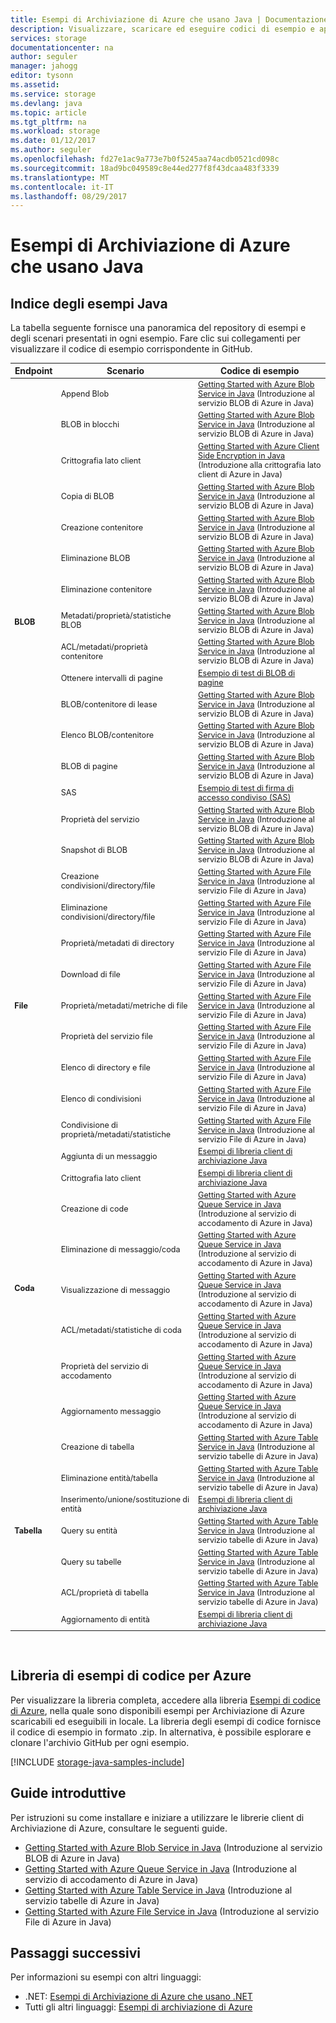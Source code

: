```yaml
---
title: Esempi di Archiviazione di Azure che usano Java | Documentazione Microsoft
description: Visualizzare, scaricare ed eseguire codici di esempio e applicazioni per l'Archiviazione di Azure. Individuare esempi introduttivi per BLOB, code, tabelle e file usando le librerie client di archiviazione Java.
services: storage
documentationcenter: na
author: seguler
manager: jahogg
editor: tysonn
ms.assetid: 
ms.service: storage
ms.devlang: java
ms.topic: article
ms.tgt_pltfrm: na
ms.workload: storage
ms.date: 01/12/2017
ms.author: seguler
ms.openlocfilehash: fd27e1ac9a773e7b0f5245aa74acdb0521cd098c
ms.sourcegitcommit: 18ad9bc049589c8e44ed277f8f43dcaa483f3339
ms.translationtype: MT
ms.contentlocale: it-IT
ms.lasthandoff: 08/29/2017
---
```

# <a name="azure-storage-samples-using-java"></a>Esempi di Archiviazione di Azure che usano Java

## <a name="java-sample-index"></a>Indice degli esempi Java

La tabella seguente fornisce una panoramica del repository di esempi e degli scenari presentati in ogni esempio. Fare clic sui collegamenti per visualizzare il codice di esempio corrispondente in GitHub.

<table style="font-size:90%"><thead><tr><th style="font-size:110%">Endpoint</th><th style="font-size:110%">Scenario</th><th style="font-size:110%">Codice di esempio</th></tr></thead><tbody> 
<tr> 
<td rowspan="16"><b>BLOB</b></td>
<td>Append Blob</td> 
<td><a href="https://github.com/Azure-Samples/storage-blob-java-getting-started/blob/master/src/BlobBasics.java">Getting Started with Azure Blob Service in Java</a> (Introduzione al servizio BLOB di Azure in Java)</td> 
</tr> 
<tr> 
<td>BLOB in blocchi</td>
<td><a href="https://github.com/Azure-Samples/storage-blob-java-getting-started/blob/master/src/BlobBasics.java">Getting Started with Azure Blob Service in Java</a> (Introduzione al servizio BLOB di Azure in Java)</td>
</tr> 
<tr> 
<td>Crittografia lato client</td>
<td><a href="https://github.com/Azure-Samples/storage-java-client-side-encryption">Getting Started with Azure Client Side Encryption in Java</a> (Introduzione alla crittografia lato client di Azure in Java)</td>
</tr> 
<tr> 
<td>Copia di BLOB</td>
<td><a href="https://github.com/Azure-Samples/storage-blob-java-getting-started/blob/master/src/BlobBasics.java">Getting Started with Azure Blob Service in Java</a> (Introduzione al servizio BLOB di Azure in Java)</td>
</tr> 
<tr> 
<td>Creazione contenitore</td>
<td><a href="https://github.com/Azure-Samples/storage-blob-java-getting-started/blob/master/src/BlobBasics.java">Getting Started with Azure Blob Service in Java</a> (Introduzione al servizio BLOB di Azure in Java)</td>
</tr> 
<tr> 
<td>Eliminazione BLOB</td>
<td><a href="https://github.com/Azure-Samples/storage-blob-java-getting-started/blob/master/src/BlobBasics.java">Getting Started with Azure Blob Service in Java</a> (Introduzione al servizio BLOB di Azure in Java)</td>
</tr> 
<tr> 
<td>Eliminazione contenitore</td>
<td><a href="https://github.com/Azure-Samples/storage-blob-java-getting-started/blob/master/src/BlobBasics.java">Getting Started with Azure Blob Service in Java</a> (Introduzione al servizio BLOB di Azure in Java)</td>
</tr> 
<tr> 
<td>Metadati/proprietà/statistiche BLOB</td>
<td><a href="https://github.com/Azure-Samples/storage-blob-java-getting-started/blob/master/src/BlobAdvanced.java">Getting Started with Azure Blob Service in Java</a> (Introduzione al servizio BLOB di Azure in Java)</td>
</tr> 
<tr> 
<td>ACL/metadati/proprietà contenitore</td>
<td><a href="https://github.com/Azure-Samples/storage-blob-java-getting-started/blob/master/src/BlobAdvanced.java">Getting Started with Azure Blob Service in Java</a> (Introduzione al servizio BLOB di Azure in Java)</td>
</tr> 
<tr> 
<td>Ottenere intervalli di pagine</td>
<td><a href="https://github.com/Azure/azure-storage-java/blob/master/microsoft-azure-storage-test/src/com/microsoft/azure/storage/blob/CloudPageBlobTests.java">Esempio di test di BLOB di pagine</a></td>
</tr> 
<tr> 
<td>BLOB/contenitore di lease</td>
<td><a href="https://github.com/Azure-Samples/storage-blob-java-getting-started/blob/master/src/BlobBasics.java">Getting Started with Azure Blob Service in Java</a> (Introduzione al servizio BLOB di Azure in Java)</td>
</tr> 
<tr> 
<td>Elenco BLOB/contenitore</td>
<td><a href="https://github.com/Azure-Samples/storage-blob-java-getting-started/blob/master/src/BlobBasics.java">Getting Started with Azure Blob Service in Java</a> (Introduzione al servizio BLOB di Azure in Java)</td>
</tr> 
<tr> 
<td>BLOB di pagine</td>
<td><a href="https://github.com/Azure-Samples/storage-blob-java-getting-started/blob/master/src/BlobBasics.java">Getting Started with Azure Blob Service in Java</a> (Introduzione al servizio BLOB di Azure in Java)</td>
</tr>
<tr> 
<td>SAS</td>
<td><a href="https://github.com/Azure/azure-storage-java/blob/master/microsoft-azure-storage-test/src/com/microsoft/azure/storage/blob/SasTests.java">Esempio di test di firma di accesso condiviso (SAS)</a></td>
</tr>   
<tr> 
<td>Proprietà del servizio</td>
<td><a href="https://github.com/Azure-Samples/storage-blob-java-getting-started/blob/master/src/BlobAdvanced.java">Getting Started with Azure Blob Service in Java</a> (Introduzione al servizio BLOB di Azure in Java)</td>
</tr>           
<tr> 
<td>Snapshot di BLOB</td>
<td><a href="https://github.com/Azure-Samples/storage-blob-java-getting-started/blob/master/src/BlobBasics.java">Getting Started with Azure Blob Service in Java</a> (Introduzione al servizio BLOB di Azure in Java)</td>
</tr> 
<tr> 
<td rowspan="9"><b>File</b></td>
<td>Creazione condivisioni/directory/file</td> 
<td><a href="https://github.com/Azure-Samples/storage-file-java-getting-started/blob/master/src/FileBasics.java">Getting Started with Azure File Service in Java</a> (Introduzione al servizio File di Azure in Java)</td> 
</tr>
<tr> 
<td>Eliminazione condivisioni/directory/file</td> 
<td><a href="https://github.com/Azure-Samples/storage-file-java-getting-started/blob/master/src/FileBasics.java">Getting Started with Azure File Service in Java</a> (Introduzione al servizio File di Azure in Java)</td> 
</tr> 
<tr> 
<td>Proprietà/metadati di directory</td> 
<td><a href="https://github.com/Azure-Samples/storage-file-java-getting-started/blob/master/src/FileAdvanced.java">Getting Started with Azure File Service in Java</a> (Introduzione al servizio File di Azure in Java)</td> 
</tr> 
<tr> 
<td>Download di file</td> 
<td><a href="https://github.com/Azure-Samples/storage-file-java-getting-started/blob/master/src/FileBasics.java">Getting Started with Azure File Service in Java</a> (Introduzione al servizio File di Azure in Java)</td> 
</tr> 
<tr> 
<td>Proprietà/metadati/metriche di file</td> 
<td><a href="https://github.com/Azure-Samples/storage-file-java-getting-started/blob/master/src/FileAdvanced.java">Getting Started with Azure File Service in Java</a> (Introduzione al servizio File di Azure in Java)</td> 
</tr> 
<tr> 
<td>Proprietà del servizio file</td> 
<td><a href="https://github.com/Azure-Samples/storage-file-java-getting-started/blob/master/src/FileAdvanced.java">Getting Started with Azure File Service in Java</a> (Introduzione al servizio File di Azure in Java)</td> 
</tr> 
<tr> 
<td>Elenco di directory e file</td> 
<td><a href="https://github.com/Azure-Samples/storage-file-java-getting-started/blob/master/src/FileBasics.java">Getting Started with Azure File Service in Java</a> (Introduzione al servizio File di Azure in Java)</td> 
</tr>
<tr> 
<td>Elenco di condivisioni</td> 
<td><a href="https://github.com/Azure-Samples/storage-file-java-getting-started/blob/master/src/FileBasics.java">Getting Started with Azure File Service in Java</a> (Introduzione al servizio File di Azure in Java)</td> 
</tr>
<tr> 
<td>Condivisione di proprietà/metadati/statistiche</td> 
<td><a href="https://github.com/Azure-Samples/storage-file-java-getting-started/blob/master/src/FileAdvanced.java">Getting Started with Azure File Service in Java</a> (Introduzione al servizio File di Azure in Java)</td> 
</tr>
<tr> 
<td rowspan="8"><b>Coda</b></td>
<td>Aggiunta di un messaggio</td> 
<td><a href="https://github.com/Azure/azure-storage-java/blob/master/microsoft-azure-storage-samples/src/com/microsoft/azure/storage/queue/gettingstarted/QueueBasics.java">Esempi di libreria client di archiviazione Java</a></td> 
</tr> 
<tr> 
<td>Crittografia lato client</td> 
<td><a href="https://github.com/Azure/azure-storage-java/blob/master/microsoft-azure-storage-samples/src/com/microsoft/azure/storage/encryption/queue/gettingstarted/QueueGettingStarted.java">Esempi di libreria client di archiviazione Java</a></td> 
</tr> 
<tr> 
<td>Creazione di code</td> 
<td><a href="https://github.com/Azure-Samples/storage-queue-java-getting-started/blob/master/src/QueueBasics.java">Getting Started with Azure Queue Service in Java</a> (Introduzione al servizio di accodamento di Azure in Java)</td> 
</tr> 
<tr> 
<td>Eliminazione di messaggio/coda</td> 
<td><a href="https://github.com/Azure-Samples/storage-queue-java-getting-started/blob/master/src/QueueBasics.java">Getting Started with Azure Queue Service in Java</a> (Introduzione al servizio di accodamento di Azure in Java)</td> 
</tr> 
<tr> 
<td>Visualizzazione di messaggio</td> 
<td><a href="https://github.com/Azure-Samples/storage-queue-java-getting-started/blob/master/src/QueueBasics.java">Getting Started with Azure Queue Service in Java</a> (Introduzione al servizio di accodamento di Azure in Java)</td> 
</tr> 
<tr> 
<td>ACL/metadati/statistiche di coda</td> 
<td><a href="https://github.com/Azure-Samples/storage-queue-java-getting-started/blob/master/src/QueueAdvanced.java">Getting Started with Azure Queue Service in Java</a> (Introduzione al servizio di accodamento di Azure in Java)</td> 
</tr> 
<tr> 
<td>Proprietà del servizio di accodamento</td> 
<td><a href="https://github.com/Azure-Samples/storage-queue-java-getting-started/blob/master/src/QueueAdvanced.java">Getting Started with Azure Queue Service in Java</a> (Introduzione al servizio di accodamento di Azure in Java)</td> 
</tr> 
<tr> 
<td>Aggiornamento messaggio</td> 
<td><a href="https://github.com/Azure-Samples/storage-queue-java-getting-started/blob/master/src/QueueBasics.java">Getting Started with Azure Queue Service in Java</a> (Introduzione al servizio di accodamento di Azure in Java)</td> 
</tr> 
<tr> 
<td rowspan="7"><b>Tabella</b></td>
<td>Creazione di tabella</td> 
<td><a href="https://github.com/Azure-Samples/storage-table-java-getting-started/blob/master/src/TableBasics.java">Getting Started with Azure Table Service in Java</a> (Introduzione al servizio tabelle di Azure in Java)</td> 
</tr> 
<tr> 
<td>Eliminazione entità/tabella</td> 
<td><a href="https://github.com/Azure-Samples/storage-table-java-getting-started/blob/master/src/TableBasics.java">Getting Started with Azure Table Service in Java</a> (Introduzione al servizio tabelle di Azure in Java)</td> 
</tr> 
<tr> 
<td>Inserimento/unione/sostituzione di entità</td> 
<td><a href="https://github.com/Azure/azure-storage-java/blob/master/microsoft-azure-storage-samples/src/com/microsoft/azure/storage/table/gettingtstarted/TableBasics.java">Esempi di libreria client di archiviazione Java</a></td> 
</tr> 
<tr> 
<td>Query su entità</td> 
<td><a href="https://github.com/Azure-Samples/storage-table-java-getting-started/blob/master/src/TableBasics.java">Getting Started with Azure Table Service in Java</a> (Introduzione al servizio tabelle di Azure in Java)</td> 
</tr> 
<tr> 
<td>Query su tabelle</td> 
<td><a href="https://github.com/Azure-Samples/storage-table-java-getting-started/blob/master/src/TableBasics.java">Getting Started with Azure Table Service in Java</a> (Introduzione al servizio tabelle di Azure in Java)</td> 
</tr> 
<tr> 
<td>ACL/proprietà di tabella</td> 
<td><a href="https://github.com/Azure-Samples/storage-table-java-getting-started/blob/master/src/TableAdvanced.java">Getting Started with Azure Table Service in Java</a> (Introduzione al servizio tabelle di Azure in Java)</td> 
</tr> 
<tr> 
<td>Aggiornamento di entità</td> 
<td><a href="https://github.com/Azure/azure-storage-java/blob/master/microsoft-azure-storage-samples/src/com/microsoft/azure/storage/table/gettingtstarted/TableBasics.java">Esempi di libreria client di archiviazione Java</a></td> 
</tr> 
</tbody> 
</table>
<br/>

## <a name="azure-code-samples-library"></a>Libreria di esempi di codice per Azure

Per visualizzare la libreria completa, accedere alla libreria [Esempi di codice di Azure](https://azure.microsoft.com/resources/samples/?service=storage), nella quale sono disponibili esempi per Archiviazione di Azure scaricabili ed eseguibili in locale. La libreria degli esempi di codice fornisce il codice di esempio in formato .zip. In alternativa, è possibile esplorare e clonare l'archivio GitHub per ogni esempio.

[!INCLUDE [storage-java-samples-include](../../../includes/storage-java-samples-include.md)]

## <a name="getting-started-guides"></a>Guide introduttive

Per istruzioni su come installare e iniziare a utilizzare le librerie client di Archiviazione di Azure, consultare le seguenti guide.

* [Getting Started with Azure Blob Service in Java](../blobs/storage-java-how-to-use-blob-storage.md) (Introduzione al servizio BLOB di Azure in Java)
* [Getting Started with Azure Queue Service in Java](../storage-java-how-to-use-queue-storage.md) (Introduzione al servizio di accodamento di Azure in Java)
* [Getting Started with Azure Table Service in Java](../../cosmos-db/table-storage-how-to-use-java.md) (Introduzione al servizio tabelle di Azure in Java)
* [Getting Started with Azure File Service in Java](../storage-java-how-to-use-file-storage.md) (Introduzione al servizio File di Azure in Java)

## <a name="next-steps"></a>Passaggi successivi

Per informazioni su esempi con altri linguaggi:

* .NET: [Esempi di Archiviazione di Azure che usano .NET](../storage-samples-dotnet.md)
* Tutti gli altri linguaggi: [Esempi di archiviazione di Azure](../storage-samples.md)
